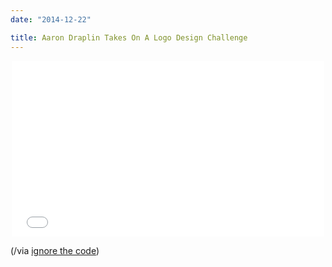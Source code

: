 ```yaml
---
date: "2014-12-22"

title: Aaron Draplin Takes On A Logo Design Challenge
---
```


<p style="text-align:center">
<iframe src="//player.vimeo.com/video/113751583" width="500" height="281" frameborder="0" webkitallowfullscreen mozallowfullscreen allowfullscreen></iframe>
</p>

(/via [ignore the code](http://ignorethecode.net/blog/2014/12/11/watch_aaron_draplin_design_a_logo/))
